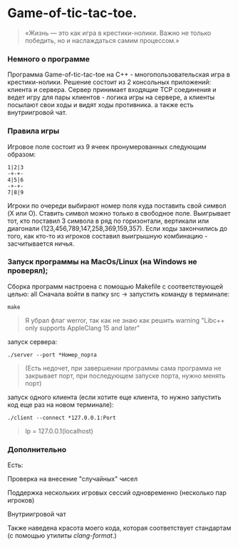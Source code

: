 # Game-of-tic-tac-toe.

> «Жизнь — это как игра в крестики-нолики. Важно не только победить, но и наслаждаться самим процессом.»

### Немного о программе

Программа Game-of-tic-tac-toe на C++ - многопользовательская игра в крестики-нолики.
Решение состоит из 2 консольных приложений: клиента и сервера. Сервер принимает входящие TCP соединения и ведет игру для пары
клиентов - логика игры на сервере, а клиенты посылают свои ходы и видят ходы противника. а также есть внутриигровой чат.

### Правила игры
Игровое поле состоит из 9 ячеек пронумерованных следующим образом:
```
1|2|3
-+-+-
4|5|6
-+-+-
7|8|9
```

Игроки по очереди выбирают номер поля куда поставить свой символ (X или O).
Ставить символ можно только в свободное поле.
Выигрывает тот, кто поставил 3 символа в ряд по горизонтали, вертикали или диагонали (123,456,789,147,258,369,159,357).
Если ходы закончились до того, как кто-то из игроков составил выигрышную комбинацию - засчитывается ничья.


### Запуск программы на MacOs/Linux (на Windows не проверял);

Сборка программ  настроена с помощью Makefile с соответствующей целью: all
Сначала войти в папку src -> запустить команду в терминале:
```
make
```
> Я убрал флаг werror, так как не знаю как решить warning "Libc++ only supports AppleClang 15 and later"

запуск сервера:

```
./server --port *Номер_порта
```
>(Есть недочет, при завершении программы сама программа не закрывает порт, при последующем запуске порта, нужно менять порт) 


запуск одного клиента (если хотите еще клиента, то нужно запустить код еще раз на новом терминале):

```
./client --connect *127.0.0.1:Port
```
>Ip = 127.0.0.1(localhost) 

### Дополнительно

Есть:

Проверка на внесение "случайных" чисел

Поддержка нескольких игровых сессий одновременно (несколько пар игроков)

Внутриигровой чат

Также наведена красота моего кода, которая соответствует стандартам (с помощью утилиты _clang-format_.)

